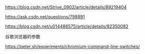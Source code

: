 https://blog.csdn.net/Strive_0902/article/details/89219404

https://ask.csdn.net/questions/798891

https://blog.csdn.net/u014486575/article/details/82350082



谷歌浏览器的参数

https://peter.sh/experiments/chromium-command-line-switches/


